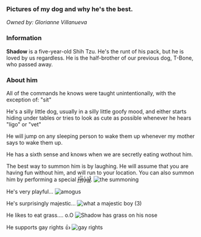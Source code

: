 ### Pictures of my dog and why he's the best.

_Owned by: Glorianne Villanueva_

### Information

**Shadow** is a five-year-old Shih Tzu. He's the runt of his pack, but he is loved by us regardless. He is the half-brother of our previous dog, T-Bone, who passed away.

### About him

All of the commands he knows were taught unintentionally, with the exception of: "sit"

He's a silly little dog, usually in a silly little goofy mood, and either starts hiding under tables or tries to look as cute as possible whenever he hears "ligo" or "vet"

He will jump on any sleeping person to wake them up whenever my mother says to wake them up.

He has a sixth sense and knows when we are secretly eating wothout him.

The best way to summon him is by laughing. He will assume that you are having fun without him, and will run to your location. 
You can also summon him by performing a special r̶̪͒i̶̬̒t̵̠̓u̶̞̾a̵̺͛l̸̮̽. 
![the summoning](https://user-images.githubusercontent.com/102577395/161304718-4382dd8e-e1c0-403e-b05b-c2d5f5543bea.jpeg)

He's very playful...
![amogus](https://user-images.githubusercontent.com/102577395/161300064-21b06a81-d367-4318-abb6-c70d71087694.jpg)

He's surprisingly majestic...
![what a majestic boy (3)](https://user-images.githubusercontent.com/102577395/161308277-a2318749-e345-45a9-b4bc-ee15baf84660.jpg)

He likes to eat grass.... o.O
![Shadow has grass on his nose](https://user-images.githubusercontent.com/102577395/161308404-79c6ec8d-dd6c-4195-ace9-4d9e2ca9bd59.jpg)

He supports gay rights 👍
![gay rights](https://user-images.githubusercontent.com/102577395/161308334-a218afac-485e-49fc-80a5-c09aca861904.jpeg)
